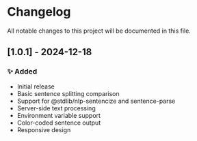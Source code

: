 # Changelog

All notable changes to this project will be documented in this file.

## [1.0.1] - 2024-12-18
### ✨ Added
- Initial release
- Basic sentence splitting comparison
- Support for @stdlib/nlp-sentencize and sentence-parse
- Server-side text processing
- Environment variable support
- Color-coded sentence output
- Responsive design
